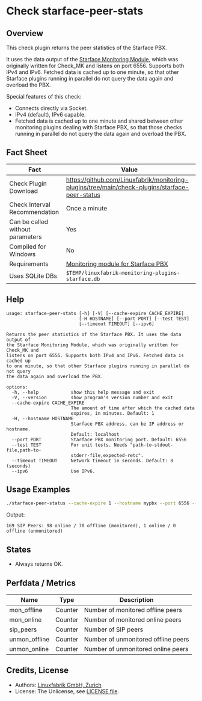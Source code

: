 # Check starface-peer-stats

## Overview

This check plugin returns the peer statistics of the Starface PBX.

It uses the data output of the [Starface Monitoring Module](https://wiki.fluxpunkt.de/display/FPW/Monitoring), which was originally written for Check_MK and listens on port 6556. Supports both IPv4 and IPv6. Fetched data is cached up to one minute, so that other Starface plugins running in parallel do not query the data again and overload the PBX.

Special features of this check:

* Connects directly via Socket.
* IPv4 (default), IPv6 capable.
* Fetched data is cached up to one minute and shared between other monitoring plugins dealing with Starface PBX, so that those checks running in parallel do not query the data again and overload the PBX.


## Fact Sheet

| Fact | Value |
|----|----|
| Check Plugin Download                 | <https://github.com/Linuxfabrik/monitoring-plugins/tree/main/check-plugins/starface-peer-status> |
| Check Interval Recommendation         | Once a minute |
| Can be called without parameters      | Yes |
| Compiled for Windows                  | No |
| Requirements                          | [Monitoring module for Starface PBX](https://wiki.fluxpunkt.de/display/FPW/Monitoring) |
| Uses SQLite DBs                       | `$TEMP/linuxfabrik-monitoring-plugins-starface.db` |


## Help

```text
usage: starface-peer-stats [-h] [-V] [--cache-expire CACHE_EXPIRE]
                           [-H HOSTNAME] [--port PORT] [--test TEST]
                           [--timeout TIMEOUT] [--ipv6]

Returns the peer statistics of the Starface PBX. It uses the data output of
the Starface Monitoring Module, which was originally written for Check_MK and
listens on port 6556. Supports both IPv4 and IPv6. Fetched data is cached up
to one minute, so that other Starface plugins running in parallel do not query
the data again and overload the PBX.

options:
  -h, --help            show this help message and exit
  -V, --version         show program's version number and exit
  --cache-expire CACHE_EXPIRE
                        The amount of time after which the cached data
                        expires, in minutes. Default: 1
  -H, --hostname HOSTNAME
                        Starface PBX address, can be IP address or hostname.
                        Default: localhost
  --port PORT           Starface PBX monitoring port. Default: 6556
  --test TEST           For unit tests. Needs "path-to-stdout-file,path-to-
                        stderr-file,expected-retc".
  --timeout TIMEOUT     Network timeout in seconds. Default: 8 (seconds)
  --ipv6                Use IPv6.
```


## Usage Examples

```bash
./starface-peer-status --cache-expire 1 --hostname mypbx --port 6556 --timeout 3
```

Output:

```text
169 SIP Peers: 98 online / 70 offline (monitored), 1 online / 0 offline (unmonitored)
```


## States

* Always returns OK.


## Perfdata / Metrics

| Name          | Type    | Description                         |
|---------------|---------|-------------------------------------|
| mon_offline   | Counter | Number of monitored offline peers   |
| mon_online    | Counter | Number of monitored online peers    |
| sip_peers     | Counter | Number of SIP peers                 |
| unmon_offline | Counter | Number of unmonitored offline peers |
| unmon_online  | Counter | Number of unmonitored online peers  |


## Credits, License

* Authors: [Linuxfabrik GmbH, Zurich](https://www.linuxfabrik.ch)
* License: The Unlicense, see [LICENSE file](https://unlicense.org/).
